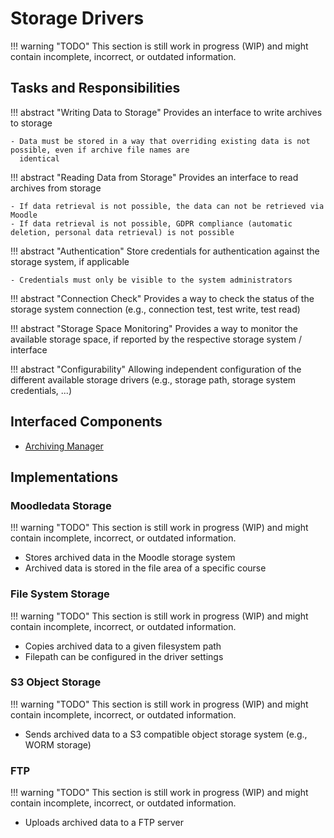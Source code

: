 # Storage Drivers

!!! warning "TODO"
    This section is still work in progress (WIP) and might contain incomplete, incorrect, or outdated information.


## Tasks and Responsibilities

!!! abstract "Writing Data to Storage"
    Provides an interface to write archives to storage

    - Data must be stored in a way that overriding existing data is not possible, even if archive file names are
      identical

!!! abstract "Reading Data from Storage"
    Provides an interface to read archives from storage
    
    - If data retrieval is not possible, the data can not be retrieved via Moodle
    - If data retrieval is not possible, GDPR compliance (automatic deletion, personal data retrieval) is not possible

!!! abstract "Authentication"
    Store credentials for authentication against the storage system, if applicable

    - Credentials must only be visible to the system administrators

!!! abstract "Connection Check"
    Provides a way to check the status of the storage system connection (e.g., connection test, test write, test read)

!!! abstract "Storage Space Monitoring"
    Provides a way to monitor the available storage space, if reported by the respective storage system / interface

!!! abstract "Configurability"
    Allowing independent configuration of the different available storage drivers (e.g., storage path, storage system
    credentials, ...)


## Interfaced Components

- [Archiving Manager](../archiving-manager)


## Implementations

### Moodledata Storage

!!! warning "TODO"
    This section is still work in progress (WIP) and might contain incomplete, incorrect, or outdated information.

- Stores archived data in the Moodle storage system
- Archived data is stored in the file area of a specific course


### File System Storage

!!! warning "TODO"
    This section is still work in progress (WIP) and might contain incomplete, incorrect, or outdated information.

- Copies archived data to a given filesystem path
- Filepath can be configured in the driver settings


### S3 Object Storage

!!! warning "TODO"
    This section is still work in progress (WIP) and might contain incomplete, incorrect, or outdated information.

- Sends archived data to a S3 compatible object storage system (e.g., WORM storage)


### FTP

!!! warning "TODO"
    This section is still work in progress (WIP) and might contain incomplete, incorrect, or outdated information.

- Uploads archived data to a FTP server
